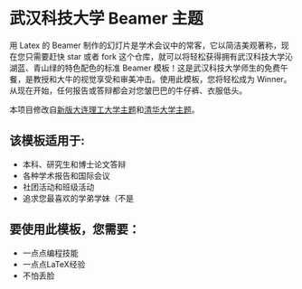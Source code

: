 # 武汉科技大学 Beamer 主题

用 Latex 的 Beamer 制作的幻灯片是学术会议中的常客，它以简洁美观著称，现在您只需要赶快 star 或者 fork 这个仓库，就可以将轻松获得拥有武汉科技大学沁湖蓝、青山绿的特色配色的标准 Beamer 模板！这是武汉科技大学师生的免费午餐，是教授和大牛的视觉享受和审美冲击。使用此模板，您将轻松成为 Winner。从现在开始，任何报告或答辩都会对您皱巴巴的牛仔裤、衣服低头。

本项目修改自[新版大连理工大学主题](https://github.com/fuujiro/DLUT-Beamer-Slide-V2)和[清华大学主题](https://github.com/tuna/THU-Beamer-Theme)。

## 该模板适用于:
- 本科、研究生和博士论文答辩
- 各种学术报告和国际会议
- 社团活动和班级活动
- 追求您最喜欢的学弟学妹（不是

## 要使用此模板，您需要：
- 一点点编程技能 
- 一点点LaTeX经验
- 不怕丢脸
